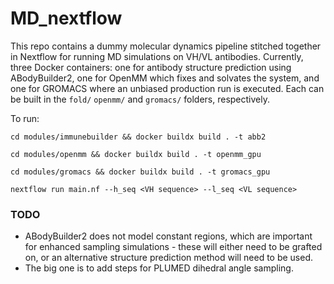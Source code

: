 # MD_nextflow
This repo contains a dummy molecular dynamics pipeline stitched together in Nextflow for running MD simulations on VH/VL antibodies. Currently, three Docker containers: one for antibody structure prediction using ABodyBuilder2, one for OpenMM which fixes and solvates the system, and one for GROMACS where an unbiased production run is executed. Each can be built in the `fold/` `openmm/` and `gromacs/` folders, respectively. 

To run:
```
cd modules/immunebuilder && docker buildx build . -t abb2

cd modules/openmm && docker buildx build . -t openmm_gpu

cd modules/gromacs && docker buildx build . -t gromacs_gpu

nextflow run main.nf --h_seq <VH sequence> --l_seq <VL sequence>
```

### TODO
* ABodyBuilder2 does not model constant regions, which are important for enhanced sampling simulations - these will either need to be grafted on, or an alternative structure prediction method will need to be used. 
* The big one is to add steps for PLUMED dihedral angle sampling.
